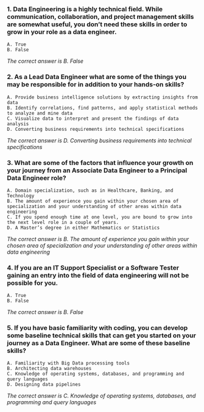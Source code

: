 ### 1. Data Engineering is a highly technical field. While communication,  collaboration, and project management skills are somewhat useful, you don’t need these skills in order to grow in your role as a data engineer.
    A. True
    B. False

_The correct answer is B. False_
### 2. As a Lead Data Engineer what are some of the things you may be responsible for in addition to your hands-on skills?
    A. Provide business intelligence solutions by extracting insights from data
    B. Identify correlations, find patterns, and apply statistical methods to analyze and mine data
    C. Visualize data to interpret and present the findings of data analysis
    D. Converting business requirements into technical specifications

_The correct answer is D. Converting business requirements into technical specifications_
### 3. What are some of the factors that influence your growth on your journey from an Associate Data Engineer to a Principal Data Engineer role?
    A. Domain specialization, such as in Healthcare, Banking, and Technology
    B. The amount of experience you gain within your chosen area of specialization and your understanding of other areas within data engineering 
    C. If you spend enough time at one level, you are bound to grow into the next level role in a couple of years. 
    D. A Master’s degree in either Mathematics or Statistics

_The correct answer is B. The amount of experience you gain within your chosen area of specialization and your understanding of other areas within data engineering_
### 4. If you are an IT Support Specialist or a Software Tester gaining an entry into the field of data engineering will not be possible for you.
    A. True
    B. False

_The correct answer is B. False_
### 5. If you have basic familiarity with coding, you can develop some baseline technical skills that can get you started on your journey as a Data Engineer. What are some of these baseline skills?
    A. Familiarity with Big Data processing tools
    B. Architecting data warehouses
    C. Knowledge of operating systems, databases, and programming and query languages
    D. Designing data pipelines

_The correct answer is C. Knowledge of operating systems, databases, and programming and query languages_
